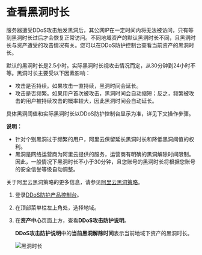 # 查看黑洞时长

服务器遭受DDoS攻击触发黑洞后，其公网IP在一定时间内将无法被访问，只有等到黑洞时长过后才会恢复正常访问。不同地域资产的默认黑洞时长不同，且黑洞时长与资产遭受的攻击情况有关。您可以在DDoS防护控制台查看当前资产的黑洞时长。

默认的黑洞时长是2.5小时。实际黑洞时长视攻击情况而定，从30分钟到24小时不等。黑洞时长主要受以下因素影响：

-   攻击是否持续。如果攻击一直持续，黑洞时间会延长。
-   攻击是否频繁。如果用户首次被攻击，黑洞时间会自动缩短；反之，频繁被攻击的用户被持续攻击的概率较大，因此黑洞时间会自动延长。

具体黑洞阈值和实际黑洞时长以DDoS防护控制台显示为准，详见下文操作步骤。

**说明：**

-   针对个别黑洞过于频繁的用户，阿里云保留延长黑洞时长和降低黑洞阈值的权利。
-   黑洞是网络运营商为阿里云提供的服务，运营商有明确的黑洞解除时间限制。因此，一般情况下黑洞时长不小于30分钟，且您账号的黑洞时长将根据您账号的安全信誉等级自动调整。

关于阿里云黑洞策略的更多信息，请参见[阿里云黑洞策略](/cn.zh-CN/3分钟了解DDoS攻击/黑洞策略/阿里云黑洞策略.md)。

1.  登录[DDoS防护产品控制台](https://yundun.console.aliyun.com/?p=ddos)。

2.  在顶部菜单栏左上角处，选择地域。

3.  在**资产中心**页面上方，查看**DDoS攻击防护说明**。

    **DDoS攻击防护说明**中的**当前黑洞解除时间**表示当前地域下资产的黑洞时长。

    ![黑洞时长](https://static-aliyun-doc.oss-accelerate.aliyuncs.com/assets/img/zh-CN/1221219061/p34127.png)


